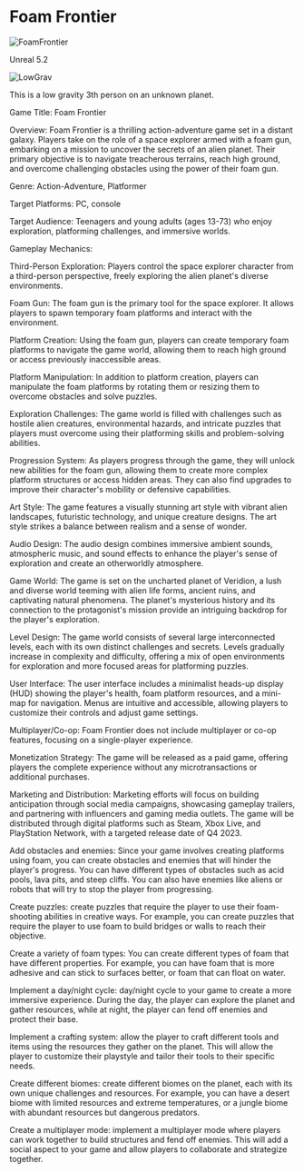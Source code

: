 # Foam Frontier
![FoamFrontier](https://github.com/MAGHYSLAIN/LowGrav/assets/22080463/efefc537-9f13-4ebf-a629-c1f6513d9176)

Unreal 5.2

![LowGrav](https://user-images.githubusercontent.com/22080463/236385502-a14548ee-389b-40ec-a157-0ba126ad404a.gif)

This is a low gravity 3th person on an unknown planet.

Game Title:
Foam Frontier

Overview:
Foam Frontier is a thrilling action-adventure game set in a distant galaxy. Players take on the role of a space explorer armed with a foam gun, embarking on a mission to uncover the secrets of an alien planet. Their primary objective is to navigate treacherous terrains, reach high ground, and overcome challenging obstacles using the power of their foam gun.

Genre:
Action-Adventure, Platformer

Target Platforms:
PC, console

Target Audience:
Teenagers and young adults (ages 13-73) who enjoy exploration, platforming challenges, and immersive worlds.

Gameplay Mechanics:

Third-Person Exploration:
Players control the space explorer character from a third-person perspective, freely exploring the alien planet's diverse environments.

Foam Gun:
The foam gun is the primary tool for the space explorer. It allows players to spawn temporary foam platforms and interact with the environment.

Platform Creation:
Using the foam gun, players can create temporary foam platforms to navigate the game world, allowing them to reach high ground or access previously inaccessible areas.

Platform Manipulation:
In addition to platform creation, players can manipulate the foam platforms by rotating them or resizing them to overcome obstacles and solve puzzles.

Exploration Challenges:
The game world is filled with challenges such as hostile alien creatures, environmental hazards, and intricate puzzles that players must overcome using their platforming skills and problem-solving abilities.

Progression System:
As players progress through the game, they will unlock new abilities for the foam gun, allowing them to create more complex platform structures or access hidden areas. They can also find upgrades to improve their character's mobility or defensive capabilities.

Art Style:
The game features a visually stunning art style with vibrant alien landscapes, futuristic technology, and unique creature designs. The art style strikes a balance between realism and a sense of wonder.

Audio Design:
The audio design combines immersive ambient sounds, atmospheric music, and sound effects to enhance the player's sense of exploration and create an otherworldly atmosphere.

Game World:
The game is set on the uncharted planet of Veridion, a lush and diverse world teeming with alien life forms, ancient ruins, and captivating natural phenomena. The planet's mysterious history and its connection to the protagonist's mission provide an intriguing backdrop for the player's exploration.

Level Design:
The game world consists of several large interconnected levels, each with its own distinct challenges and secrets. Levels gradually increase in complexity and difficulty, offering a mix of open environments for exploration and more focused areas for platforming puzzles.

User Interface:
The user interface includes a minimalist heads-up display (HUD) showing the player's health, foam platform resources, and a mini-map for navigation. Menus are intuitive and accessible, allowing players to customize their controls and adjust game settings.

Multiplayer/Co-op:
Foam Frontier does not include multiplayer or co-op features, focusing on a single-player experience.

Monetization Strategy:
The game will be released as a paid game, offering players the complete experience without any microtransactions or additional purchases.

Marketing and Distribution:
Marketing efforts will focus on building anticipation through social media campaigns, showcasing gameplay trailers, and partnering with influencers and gaming media outlets. The game will be distributed through digital platforms such as Steam, Xbox Live, and PlayStation Network, with a targeted release date of Q4 2023.



Add obstacles and enemies: Since your game involves creating platforms using foam, you can create obstacles and enemies that will hinder the player's progress. You can have different types of obstacles such as acid pools, lava pits, and steep cliffs. You can also have enemies like aliens or robots that will try to stop the player from progressing.

Create puzzles:  create puzzles that require the player to use their foam-shooting abilities in creative ways. For example, you can create puzzles that require the player to use foam to build bridges or walls to reach their objective.

Create a variety of foam types: You can create different types of foam that have different properties. For example, you can have foam that is more adhesive and can stick to surfaces better, or foam that can float on water.

Implement a day/night cycle: day/night cycle to your game to create a more immersive experience. During the day, the player can explore the planet and gather resources, while at night, the player can fend off enemies and protect their base.

Implement a crafting system: allow the player to craft different tools and items using the resources they gather on the planet. This will allow the player to customize their playstyle and tailor their tools to their specific needs.

Create different biomes: create different biomes on the planet, each with its own unique challenges and resources. For example, you can have a desert biome with limited resources and extreme temperatures, or a jungle biome with abundant resources but dangerous predators.

Create a multiplayer mode: implement a multiplayer mode where players can work together to build structures and fend off enemies. This will add a social aspect to your game and allow players to collaborate and strategize together.
